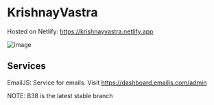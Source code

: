 # KrishnayVastra

Hosted on Netlify: https://krishnayvastra.netlify.app

![image](https://github.com/user-attachments/assets/50c88fce-7a0c-445f-bda6-945b7935f1ab)


## Services

EmailJS: Service for emails. Visit https://dashboard.emailjs.com/admin


NOTE:
B38 is the latest stable branch
